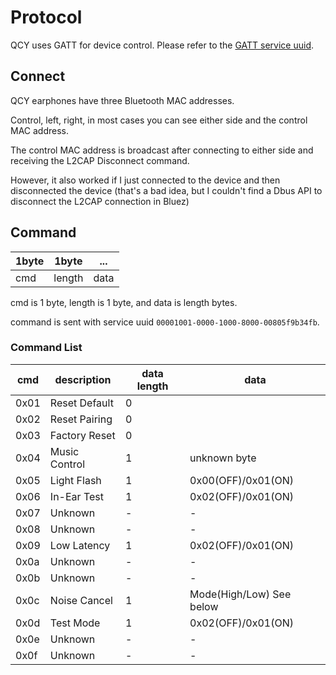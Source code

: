 # Protocol
QCY uses GATT for device control.
Please refer to the [GATT service uuid](service.md).

## Connect
QCY earphones have three Bluetooth MAC addresses.

Control, left, right, in most cases you can see either side and the control MAC address.

The control MAC address is broadcast after connecting to either side and receiving the L2CAP Disconnect command. 

However, it also worked if I just connected to the device and then disconnected the device (that's a bad idea, but I couldn't find a Dbus API to disconnect the L2CAP connection in Bluez)

## Command

| 1byte | 1byte  | ...  |
|-------|--------|------|
| cmd   | length | data |

cmd is 1 byte, length is 1 byte, and data is length bytes.

command is sent with service uuid `00001001-0000-1000-8000-00805f9b34fb`.

### Command List
| cmd  | description   | data length | data                     |
|------|---------------|-------------|--------------------------|
| 0x01 | Reset Default | 0           |                          |
| 0x02 | Reset Pairing | 0           |                          |
| 0x03 | Factory Reset | 0           |                          |
| 0x04 | Music Control | 1           | unknown byte             |
| 0x05 | Light Flash   | 1           | 0x00(OFF)/0x01(ON)       |
| 0x06 | In-Ear Test   | 1           | 0x02(OFF)/0x01(ON)       |
| 0x07 | Unknown       | -           | -                        |
| 0x08 | Unknown       | -           | -                        |
| 0x09 | Low Latency   | 1           | 0x02(OFF)/0x01(ON)       |
| 0x0a | Unknown       | -           | -                        |
| 0x0b | Unknown       | -           | -                        |
| 0x0c | Noise Cancel  | 1           | Mode(High/Low) See below |
| 0x0d | Test Mode     | 1           | 0x02(OFF)/0x01(ON)       |
| 0x0e | Unknown       | -           | -                        |
| 0x0f | Unknown       | -           | -                        |